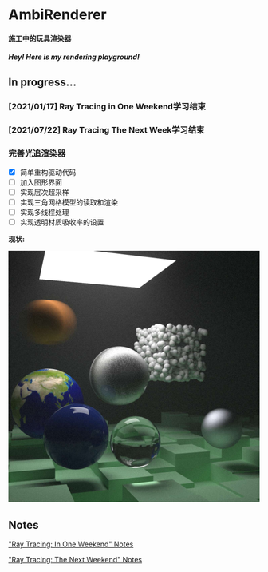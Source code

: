 ﻿# AmbiRenderer
#### 施工中的玩具渲染器

#### *Hey! Here is my rendering playground!*

## In progress...

### [2021/01/17] Ray Tracing in One Weekend学习结束

### [2021/07/22] Ray Tracing The Next Week学习结束

### 完善光追渲染器

- [x] 简单重构驱动代码
- [ ] 加入图形界面
- [ ] 实现层次超采样
- [ ] 实现三角网格模型的读取和渲染
- [ ] 实现多线程处理
- [ ] 实现透明材质吸收率的设置

**现状:**

![Result](./Documents/Results/Ray_Tracing_The_Next_Week/Chapter10.jpg)

## Notes

["Ray Tracing: In One Weekend" Notes](./Documents/Notes/Ray_Tracing_in_One_Weekend/README.md)

["Ray Tracing: The Next Weekend" Notes](./Documents/Notes/Ray_Tracing_The_Next_Week/README.md)